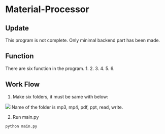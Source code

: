 # Material-Processor

## Update
This program is not complete.
Only minimal backend part has been made.

## Function
There are six function in the program.
1. 
2. 
3. 
4. 
5. 
6. 

## Work Flow
1. Make six folders, it must be same with below:
<img src = "https://user-images.githubusercontent.com/86072294/132428343-ebfc63bd-5011-45e2-b9d2-e32f1580308e.png">
Name of the folder is mp3, mp4, pdf, ppt, read, write.

2. Run main.py
```
python main.py
```
